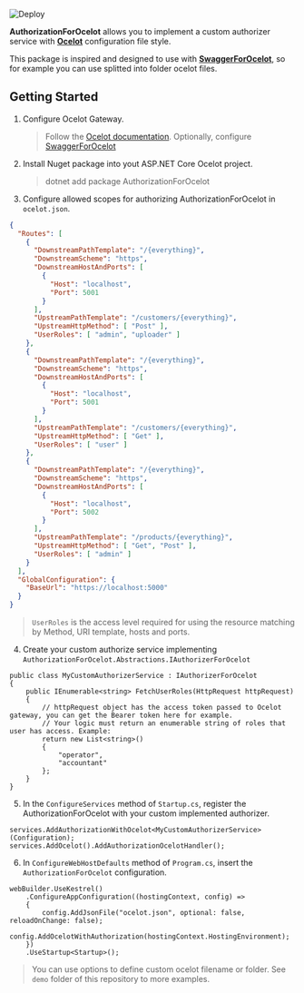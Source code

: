 ![Deploy](https://github.com/renanmarcos/authorization-for-ocelot/workflows/Deploy/badge.svg)

**AuthorizationForOcelot** allows you to implement a custom authorizer service with **[Ocelot](https://github.com/ThreeMammals/Ocelot)** configuration file style. 

This package is inspired and designed to use with **[SwaggerForOcelot](https://github.com/Burgyn/MMLib.SwaggerForOcelot)**, so for example you can use splitted into folder ocelot files.

## Getting Started

1. Configure Ocelot Gateway.
   > Follow the [Ocelot documentation](https://ocelot.readthedocs.io/en/latest/introduction/gettingstarted.html).
   > Optionally, configure [SwaggerForOcelot](https://github.com/Burgyn/MMLib.SwaggerForOcelot/blob/master/README.md)
2. Install Nuget package into yout ASP.NET Core Ocelot project.
   > dotnet add package AuthorizationForOcelot
3. Configure allowed scopes for authorizing AuthorizationForOcelot in `ocelot.json`.

```Json
{
  "Routes": [
    {
      "DownstreamPathTemplate": "/{everything}",
      "DownstreamScheme": "https",
      "DownstreamHostAndPorts": [
        {
          "Host": "localhost",
          "Port": 5001
        }
      ],
      "UpstreamPathTemplate": "/customers/{everything}",
      "UpstreamHttpMethod": [ "Post" ],
      "UserRoles": [ "admin", "uploader" ]
    },
    {
      "DownstreamPathTemplate": "/{everything}",
      "DownstreamScheme": "https",
      "DownstreamHostAndPorts": [
        {
          "Host": "localhost",
          "Port": 5001
        }
      ],
      "UpstreamPathTemplate": "/customers/{everything}",
      "UpstreamHttpMethod": [ "Get" ],
      "UserRoles": [ "user" ]
    },
    {
      "DownstreamPathTemplate": "/{everything}",
      "DownstreamScheme": "https",
      "DownstreamHostAndPorts": [
        {
          "Host": "localhost",
          "Port": 5002
        }
      ],
      "UpstreamPathTemplate": "/products/{everything}",
      "UpstreamHttpMethod": [ "Get", "Post" ],
      "UserRoles": [ "admin" ]
    }
  ],
  "GlobalConfiguration": {
    "BaseUrl": "https://localhost:5000"
  }
}
```

   > `UserRoles` is the access level required for using the resource matching by Method, URI template, hosts and ports.

4. Create your custom authorize service implementing `AuthorizationForOcelot.Abstractions.IAuthorizerForOcelot`

```CSharp
public class MyCustomAuthorizerService : IAuthorizerForOcelot
{
    public IEnumerable<string> FetchUserRoles(HttpRequest httpRequest)
    {
        // httpRequest object has the access token passed to Ocelot gateway, you can get the Bearer token here for example.
        // Your logic must return an enumerable string of roles that user has access. Example:
        return new List<string>()
        {
            "operator",
            "accountant"
        };
    }
}
```

5. In the `ConfigureServices` method of `Startup.cs`, register the AuthorizationForOcelot with your custom implemented authorizer.

```CSharp
services.AddAuthorizationWithOcelot<MyCustomAuthorizerService>(Configuration);
services.AddOcelot().AddAuthorizationOcelotHandler();
```

6. In `ConfigureWebHostDefaults` method of `Program.cs`, insert the `AuthorizationForOcelot` configuration.

```CSharp
webBuilder.UseKestrel()
    .ConfigureAppConfiguration((hostingContext, config) => 
    {
        config.AddJsonFile("ocelot.json", optional: false, reloadOnChange: false);
        config.AddOcelotWithAuthorization(hostingContext.HostingEnvironment);                            
    })
    .UseStartup<Startup>();
```
   > You can use options to define custom ocelot filename or folder. See `demo` folder of this repository to more examples.
